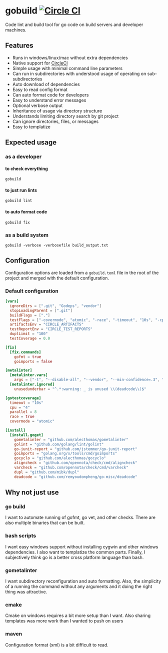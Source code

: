 # gobuild [![Circle CI](https://circleci.com/gh/signalfx/gobuild.svg?style=svg)](https://circleci.com/gh/signalfx/gobuild)

Code lint and build tool for go code on build servers and developer machines.

## Features

* Runs in windows/linux/mac without extra dependencies
* Native support for [CircleCI](https://circleci.com/)
* Simple usage with minimal command line parameters
* Can run in subdirectories with understood usage of operating on sub-subdirectories
* Auto download of dependencies
* Easy to read config format
* Can auto format code for developers
* Easy to understand error messages
* Optional verbose output
* Inheritance of usage via directory structure
* Understands limiting directory search by git project
* Can ignore directories, files, or messages
* Easy to templatize

## Expected usage

### as a developer

#### to check everything

```
gobuild
```

#### to just run lints

```
gobuild lint
```

#### to auto format code

```
gobuild fix
```

### as a build system

```
gobuild -verbose -verbosefile build_output.txt
```

## Configuration

Configuration options are loaded from a `gobuild.toml` file in the root of the project and merged with the default configuration.

### Default configuration
```toml
[vars]
  ignoreDirs = [".git", "Godeps", "vendor"]
  stopLoadingParent = [".git"]
  buildFlags = ["."]
  testFlags = ["-covermode", "atomic", "-race", "-timeout", "10s", "-cpu", "4", "-parallel", "8"]
  artifactsEnv = "CIRCLE_ARTIFACTS"
  testReportEnv = "CIRCLE_TEST_REPORTS"
  duplLimit = "100"
  testCoverage = 0.0

[fix]
  [fix.commands]
    gofmt = true
    goimports = false

[metalinter]
  [metalinter.vars]
    args = ["-t", "--disable-all", "--vendor", "--min-confidence=.3", "--deadline=20s"]
  [metalinter.ignored]
    unusedunderbar = "^.*:warning: _ is unused \\(deadcode\\)$"

[gotestcoverage]
  timeout = "10s"
  cpu = "4"
  parallel = 8
  race = true
  covermode = "atomic"

[install]
  [install.goget]
    gometalinter = "github.com/alecthomas/gometalinter"
    golint = "github.com/golang/lint/golint"
    go-junit-report = "github.com/jstemmer/go-junit-report"
    goimports = "golang.org/x/tools/cmd/goimports"
    gocyclo = "github.com/alecthomas/gocyclo"
    aligncheck = "github.com/opennota/check/cmd/aligncheck"
    varcheck = "github.com/opennota/check/cmd/varcheck"
    dupl = "github.com/mibk/dupl"
    deadcode = "github.com/remyoudompheng/go-misc/deadcode"
```

## Why not just use

### go build

I want to automate running of gofmt, go vet, and other checks.  There are also
multiple binaries that can be built.

### bash scripts

I want easy windows support without installing cygwin and other windows
dependencies.  I also want to templatize the common parts.  Finally, I
subjectively think go is a better cross platform language than bash.

### gometalinter

I want subdirectory reconfiguration and auto formatting.  Also, the simplicity
of a running the command without any arguments and it doing the right thing was
attractive.

### cmake

Cmake on windows requires a bit more setup than I want.  Also sharing templates
was more work than I wanted to push on users

### maven

Configuration format (xml) is a bit difficult to read.
